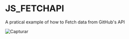 # JS_FETCHAPI
A pratical example of how to Fetch data from GitHub's API

![Capturar](https://user-images.githubusercontent.com/72607039/140515605-791bd4bc-52db-498f-9ff6-86a3b1f186ad.JPG)

